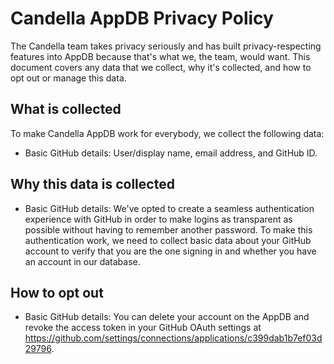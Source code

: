 # Candella AppDB Privacy Policy

The Candella team takes privacy seriously and has built privacy-respecting features into AppDB
because that's what we, the team, would want. This document covers any data that we collect,
why it's collected, and how to opt out or manage this data.

## What is collected

To make Candella AppDB work for everybody, we collect the following data:

- Basic GitHub details: User/display name, email address, and GitHub ID.

## Why this data is collected

- Basic GitHub details: We've opted to create a seamless authentication experience with GitHub
  in order to make logins as transparent as possible without having to remember another password.
  To make this authentication work, we need to collect basic data about your GitHub account to
  verify that you are the one signing in and whether you have an account in our database.

## How to opt out

- Basic GitHub details: You can delete your account on the AppDB and revoke the access token in
  your GitHub OAuth settings at https://github.com/settings/connections/applications/c399dab1b7ef03d29796.
